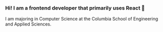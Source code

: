 ### Hi! I am a frontend developer that primarily uses React :hammer:

I am majoring in Computer Science at the Columbia School of Engineering and Applied Sciences.
